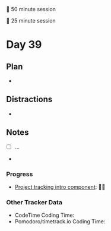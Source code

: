 🍒 50 minute session

🍅 25 minute session

# Day 39

## Plan

-

## Distractions

-

## Notes

-   [ ] ...

-

### Progress

-   [Project tracking intro component](https://www.frontendmentor.io/challenges/project-tracking-intro-component-5d289097500fcb331a67d80e): 🍒🍒

### Other Tracker Data

-   CodeTime Coding Time:
-   Pomodoro/timetrack.io Coding Time:
